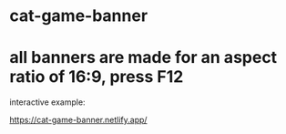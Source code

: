 # cat-game-banner

# all banners are made for an aspect ratio of 16:9, press F12

interactive example:

https://cat-game-banner.netlify.app/
